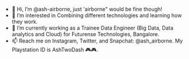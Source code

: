- 👋 Hi, I’m @ash-airborne, just 'airborne" would be fine though!
- 👀 I’m interested in Combining different technologies and learning how they work.
- 🌱 I’m currently working as a Trainee Data Engineer (Big Data, Data analytics and Cloud) for Futurense Technologies, Bangalore.
- 📫 Reach me on Instagram, Twitter, and Snapchat: @ash_airborne. My Playstation ID is AshTwoDash 🎮🎮.

